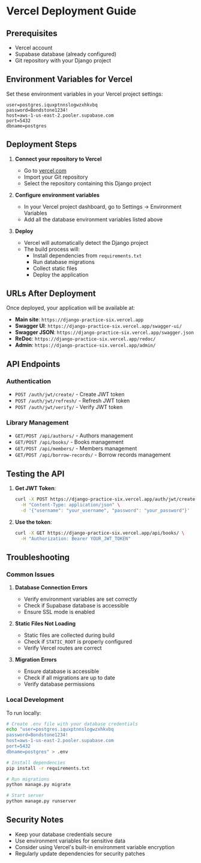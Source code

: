 # Vercel Deployment Guide

## Prerequisites
- Vercel account
- Supabase database (already configured)
- Git repository with your Django project

## Environment Variables for Vercel

Set these environment variables in your Vercel project settings:

```
user=postgres.iquxptnnslogwzxhkvbq
password=Bondstone1234!
host=aws-1-us-east-2.pooler.supabase.com
port=5432
dbname=postgres
```

## Deployment Steps

1. **Connect your repository to Vercel**
   - Go to [vercel.com](https://vercel.com)
   - Import your Git repository
   - Select the repository containing this Django project

2. **Configure environment variables**
   - In your Vercel project dashboard, go to Settings → Environment Variables
   - Add all the database environment variables listed above

3. **Deploy**
   - Vercel will automatically detect the Django project
   - The build process will:
     - Install dependencies from `requirements.txt`
     - Run database migrations
     - Collect static files
     - Deploy the application

## URLs After Deployment

Once deployed, your application will be available at:
- **Main site**: `https://django-practice-six.vercel.app`
- **Swagger UI**: `https://django-practice-six.vercel.app/swagger-ui/`
- **Swagger JSON**: `https://django-practice-six.vercel.app/swagger.json`
- **ReDoc**: `https://django-practice-six.vercel.app/redoc/`
- **Admin**: `https://django-practice-six.vercel.app/admin/`

## API Endpoints

### Authentication
- `POST /auth/jwt/create/` - Create JWT token
- `POST /auth/jwt/refresh/` - Refresh JWT token
- `POST /auth/jwt/verify/` - Verify JWT token

### Library Management
- `GET/POST /api/authors/` - Authors management
- `GET/POST /api/books/` - Books management
- `GET/POST /api/members/` - Members management
- `GET/POST /api/borrow-records/` - Borrow records management

## Testing the API

1. **Get JWT Token**:
   ```bash
   curl -X POST https://django-practice-six.vercel.app/auth/jwt/create/ \
     -H "Content-Type: application/json" \
     -d '{"username": "your_username", "password": "your_password"}'
   ```

2. **Use the token**:
   ```bash
   curl -X GET https://django-practice-six.vercel.app/api/books/ \
     -H "Authorization: Bearer YOUR_JWT_TOKEN"
   ```

## Troubleshooting

### Common Issues

1. **Database Connection Errors**
   - Verify environment variables are set correctly
   - Check if Supabase database is accessible
   - Ensure SSL mode is enabled

2. **Static Files Not Loading**
   - Static files are collected during build
   - Check if `STATIC_ROOT` is properly configured
   - Verify Vercel routes are correct

3. **Migration Errors**
   - Ensure database is accessible
   - Check if all migrations are up to date
   - Verify database permissions

### Local Development

To run locally:
```bash
# Create .env file with your database credentials
echo "user=postgres.iquxptnnslogwzxhkvbq
password=Bondstone1234!
host=aws-1-us-east-2.pooler.supabase.com
port=5432
dbname=postgres" > .env

# Install dependencies
pip install -r requirements.txt

# Run migrations
python manage.py migrate

# Start server
python manage.py runserver
```

## Security Notes

- Keep your database credentials secure
- Use environment variables for sensitive data
- Consider using Vercel's built-in environment variable encryption
- Regularly update dependencies for security patches
